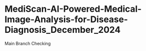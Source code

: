 # MediScan-AI-Powered-Medical-Image-Analysis-for-Disease-Diagnosis_December_2024
Main Branch Checking
